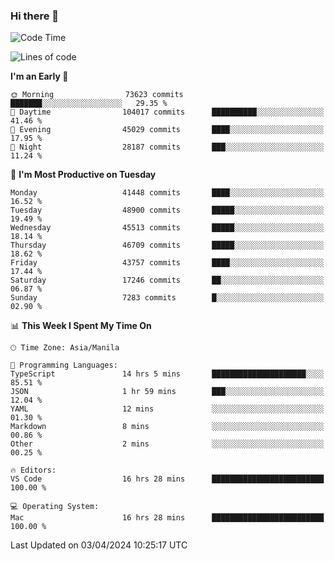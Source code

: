 ### Hi there 👋

<!--START_SECTION:waka-->
![Code Time](http://img.shields.io/badge/Code%20Time-5%2C013%20hrs%2035%20mins-blue)

![Lines of code](https://img.shields.io/badge/From%20Hello%20World%20I%27ve%20Written-115.3%20million%20lines%20of%20code-blue)

**I'm an Early 🐤** 

```text
🌞 Morning                73623 commits       ███████░░░░░░░░░░░░░░░░░░   29.35 % 
🌆 Daytime                104017 commits      ██████████░░░░░░░░░░░░░░░   41.46 % 
🌃 Evening                45029 commits       ████░░░░░░░░░░░░░░░░░░░░░   17.95 % 
🌙 Night                  28187 commits       ███░░░░░░░░░░░░░░░░░░░░░░   11.24 % 
```
📅 **I'm Most Productive on Tuesday** 

```text
Monday                   41448 commits       ████░░░░░░░░░░░░░░░░░░░░░   16.52 % 
Tuesday                  48900 commits       █████░░░░░░░░░░░░░░░░░░░░   19.49 % 
Wednesday                45513 commits       █████░░░░░░░░░░░░░░░░░░░░   18.14 % 
Thursday                 46709 commits       █████░░░░░░░░░░░░░░░░░░░░   18.62 % 
Friday                   43757 commits       ████░░░░░░░░░░░░░░░░░░░░░   17.44 % 
Saturday                 17246 commits       ██░░░░░░░░░░░░░░░░░░░░░░░   06.87 % 
Sunday                   7283 commits        █░░░░░░░░░░░░░░░░░░░░░░░░   02.90 % 
```


📊 **This Week I Spent My Time On** 

```text
🕑︎ Time Zone: Asia/Manila

💬 Programming Languages: 
TypeScript               14 hrs 5 mins       █████████████████████░░░░   85.51 % 
JSON                     1 hr 59 mins        ███░░░░░░░░░░░░░░░░░░░░░░   12.04 % 
YAML                     12 mins             ░░░░░░░░░░░░░░░░░░░░░░░░░   01.30 % 
Markdown                 8 mins              ░░░░░░░░░░░░░░░░░░░░░░░░░   00.86 % 
Other                    2 mins              ░░░░░░░░░░░░░░░░░░░░░░░░░   00.25 % 

🔥 Editors: 
VS Code                  16 hrs 28 mins      █████████████████████████   100.00 % 

💻 Operating System: 
Mac                      16 hrs 28 mins      █████████████████████████   100.00 % 
```


 Last Updated on 03/04/2024 10:25:17 UTC
<!--END_SECTION:waka-->


<!--
**rad182/rad182** is a ✨ _special_ ✨ repository because its `README.md` (this file) appears on your GitHub profile.

Here are some ideas to get you started:

- 🔭 I’m currently working on ...
- 🌱 I’m currently learning ...
- 👯 I’m looking to collaborate on ...
- 🤔 I’m looking for help with ...
- 💬 Ask me about ...
- 📫 How to reach me: ...
- 😄 Pronouns: ...
- ⚡ Fun fact: ...
-->
